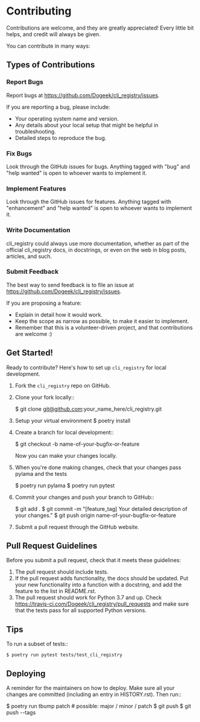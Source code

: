 # Contributing

Contributions are welcome, and they are greatly appreciated! Every little bit
helps, and credit will always be given.

You can contribute in many ways:

## Types of Contributions

### Report Bugs

Report bugs at https://github.com/Dogeek/cli_registry/issues.

If you are reporting a bug, please include:

* Your operating system name and version.
* Any details about your local setup that might be helpful in troubleshooting.
* Detailed steps to reproduce the bug.

### Fix Bugs

Look through the GitHub issues for bugs. Anything tagged with "bug" and "help
wanted" is open to whoever wants to implement it.

### Implement Features

Look through the GitHub issues for features. Anything tagged with "enhancement"
and "help wanted" is open to whoever wants to implement it.

### Write Documentation

cli_registry could always use more documentation, whether as part of the
official cli_registry docs, in docstrings, or even on the web in blog posts,
articles, and such.

### Submit Feedback

The best way to send feedback is to file an issue at https://github.com/Dogeek/cli_registry/issues.

If you are proposing a feature:

* Explain in detail how it would work.
* Keep the scope as narrow as possible, to make it easier to implement.
* Remember that this is a volunteer-driven project, and that contributions
  are welcome :)

## Get Started!

Ready to contribute? Here's how to set up `cli_registry` for local development.

1. Fork the `cli_registry` repo on GitHub.
2. Clone your fork locally::

    $ git clone git@github.com:your_name_here/cli_registry.git

3. Setup your virtual environment
    $ poetry install

4. Create a branch for local development::

    $ git checkout -b name-of-your-bugfix-or-feature

   Now you can make your changes locally.

5. When you're done making changes, check that your changes pass pylama and the
   tests

    $ poetry run pylama
    $ poetry run pytest

6. Commit your changes and push your branch to GitHub::

    $ git add .
    $ git commit -m "[feature_tag] Your detailed description of your changes."
    $ git push origin name-of-your-bugfix-or-feature

7. Submit a pull request through the GitHub website.

## Pull Request Guidelines

Before you submit a pull request, check that it meets these guidelines:

1. The pull request should include tests.
2. If the pull request adds functionality, the docs should be updated. Put
   your new functionality into a function with a docstring, and add the
   feature to the list in README.rst.
3. The pull request should work for Python 3.7 and up. Check
   https://travis-ci.com/Dogeek/cli_registry/pull_requests
   and make sure that the tests pass for all supported Python versions.

## Tips

To run a subset of tests::

    $ poetry run pytest tests/test_cli_registry

## Deploying

A reminder for the maintainers on how to deploy.
Make sure all your changes are committed (including an entry in HISTORY.rst).
Then run::

$ poetry run tbump patch # possible: major / minor / patch
$ git push
$ git push --tags
